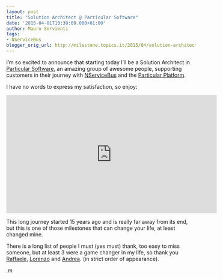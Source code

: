 ```yaml
---
layout: post
title: "Solution Architect @ Particular Software"
date: '2015-04-01T10:30:00.000+01:00'
author: Mauro Servienti
tags:
- NServiceBus
blogger_orig_url: http://milestone.topics.it/2015/04/solution-architect-particular-software.html
---
```


I’m so excited to announce that starting today I’ll be a Solution Architect in [Particular Software](http://particular.net/), an amazing group of awesome people, supporting customers in their journey with [NServiceBus](http://particular.net/nservicebus) and the [Particular Platform](http://particular.net/service-platform).

I have no words to express my satisfaction, so enjoy:

<iframe height="315" src="https://www.youtube.com/embed/sS6eUIpwwds" frameborder="0" width="560" allowfullscreen=""></iframe>

This long journey started 15 years ago and is really far away from its end, but this is one of those milestones that can change your life, at least changed mine.

There is a long list of people I must (yes must) thank, too easy to miss someone, but at least 3 were a game changer in my life, so thank you [Raffaele](http://www.iamraf.net/), [Lorenzo](http://www.geniodelmale.info/) and [Andrea](http://blogs.ugidotnet.org/pape/). (in strict order of appearance).

.m